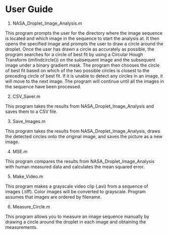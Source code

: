 # User Guide

1. NASA_Droplet_Image_Analysis.m

This program prompts the user for the directory where the image sequence is located and which image in the sequence to start the
analysis at. It then opens the specified image and prompts the user to draw a circle around the droplet. Once the user has drawn a circle as accurately as possible, the program searches for a circle of best fit by using a Circular Hough Transform (imfindcircle()) on the subsequent image and the subsequent image under a binary gradient mask. The program then chooses the circle of best fit based on which of the two possible circles is closest to the preceding circle of best fit. If it is unable to detect any circles in an image, it will move to the next image. The program will continue until all the images in the sequence have been processed.

2. CSV_Saver.m

This program takes the results from NASA_Droplet_Image_Analysis and saves them to a CSV file.

3. Save_Images.m

This program takes the results from NASA_Droplet_Image_Analysis, draws the detected circles onto the original image, and saves the picture as a new image.

4. MSE.m

This program compares the results from NASA_Droplet_Image_Analysis with human measured data and calculates the mean squared error.

5. Make_Video.m

This program makes a grayscale video clip (.avi) from a sequence of images (.tiff). Color images will be converted to grayscale. Program assumes that images are ordered by filename.

6. Measure_Circle.m

This program allows you to measure an image sequence manually by drawing a circle around the droplet in each image and obtaining the measurements.